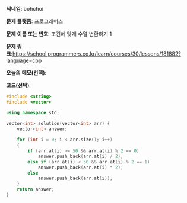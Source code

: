 **닉네임**: bohchoi

**문제 플랫폼**: 프로그래머스

**문제 이름 또는 번호**: 조건에 맞게 수열 변환하기 1

**문제 링크**:https://school.programmers.co.kr/learn/courses/30/lessons/181882?language=cpp

**오늘의 메모(선택)**: 

**코드(선택)**:

```cpp
#include <string>
#include <vector>

using namespace std;

vector<int> solution(vector<int> arr) {
    vector<int> answer;
    
    for (int i = 0; i < arr.size(); i++)
    {
        if (arr.at(i) >= 50 && arr.at(i) % 2 == 0)
            answer.push_back(arr.at(i) / 2);
        else if (arr.at(i) < 50 && arr.at(i) % 2 == 1)
            answer.push_back(arr.at(i) * 2);
        else
            answer.push_back(arr.at(i));
    }
    return answer;
}

```